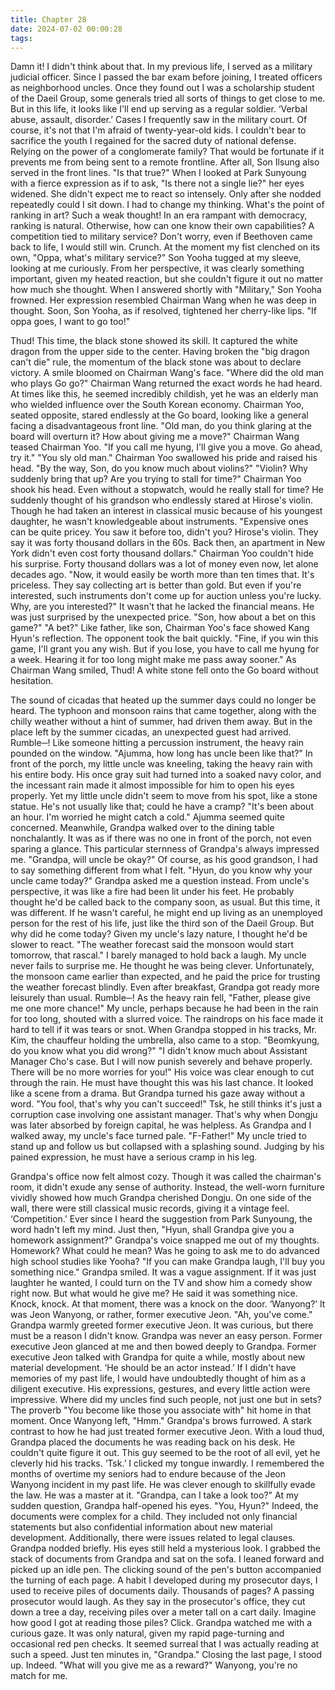 ```yaml
---
title: Chapter 28
date: 2024-07-02 00:00:28
tags:
---
```



Damn it!
I didn't think about that.
In my previous life, I served as a military judicial officer. Since I passed the bar exam before joining, I treated officers as neighborhood uncles. Once they found out I was a scholarship student of the Daeil Group, some generals tried all sorts of things to get close to me. But in this life, it looks like I'll end up serving as a regular soldier.
‘Verbal abuse, assault, disorder.’
Cases I frequently saw in the military court. Of course, it's not that I'm afraid of twenty-year-old kids. I couldn't bear to sacrifice the youth I regained for the sacred duty of national defense.
Relying on the power of a conglomerate family? That would be fortunate if it prevents me from being sent to a remote frontline. After all, Son Ilsung also served in the front lines.
"Is that true?"
When I looked at Park Sunyoung with a fierce expression as if to ask, "Is there not a single lie?" her eyes widened. She didn't expect me to react so intensely. Only after she nodded repeatedly could I sit down.
I had to change my thinking.
What's the point of ranking in art?
Such a weak thought! In an era rampant with democracy, ranking is natural. Otherwise, how can one know their own capabilities?
A competition tied to military service? Don't worry, even if Beethoven came back to life, I would still win.
Crunch.
At the moment my fist clenched on its own,
"Oppa, what's military service?"
Son Yooha tugged at my sleeve, looking at me curiously. From her perspective, it was clearly something important, given my heated reaction, but she couldn't figure it out no matter how much she thought.
When I answered shortly with "Military," Son Yooha frowned. Her expression resembled Chairman Wang when he was deep in thought. Soon,
Son Yooha, as if resolved, tightened her cherry-like lips. "If oppa goes, I want to go too!"

Thud!
This time, the black stone showed its skill. It captured the white dragon from the upper side to the center. Having broken the "big dragon can't die" rule, the momentum of the black stone was about to declare victory. A smile bloomed on Chairman Wang's face.
"Where did the old man who plays Go go?"
Chairman Wang returned the exact words he had heard. At times like this, he seemed incredibly childish, yet he was an elderly man who wielded influence over the South Korean economy.
Chairman Yoo, seated opposite, stared endlessly at the Go board, looking like a general facing a disadvantageous front line.
"Old man, do you think glaring at the board will overturn it? How about giving me a move?" Chairman Wang teased Chairman Yoo.
"If you call me hyung, I'll give you a move. Go ahead, try it."
"You sly old man."
Chairman Yoo swallowed his pride and raised his head.
"By the way, Son, do you know much about violins?"
"Violin? Why suddenly bring that up? Are you trying to stall for time?"
Chairman Yoo shook his head. Even without a stopwatch, would he really stall for time?
He suddenly thought of his grandson who endlessly stared at Hirose's violin. Though he had taken an interest in classical music because of his youngest daughter, he wasn't knowledgeable about instruments.
"Expensive ones can be quite pricey. You saw it before too, didn't you? Hirose's violin. They say it was forty thousand dollars in the 60s. Back then, an apartment in New York didn't even cost forty thousand dollars."
Chairman Yoo couldn't hide his surprise. Forty thousand dollars was a lot of money even now, let alone decades ago.
"Now, it would easily be worth more than ten times that. It's priceless. They say collecting art is better than gold. But even if you're interested, such instruments don't come up for auction unless you're lucky. Why, are you interested?"
It wasn't that he lacked the financial means. He was just surprised by the unexpected price.
"Son, how about a bet on this game?"
"A bet?"
Like father, like son, Chairman Yoo's face showed Kang Hyun's reflection. The opponent took the bait quickly.
"Fine, if you win this game, I'll grant you any wish. But if you lose, you have to call me hyung for a week. Hearing it for too long might make me pass away sooner."
As Chairman Wang smiled,
Thud!
A white stone fell onto the Go board without hesitation.

The sound of cicadas that heated up the summer days could no longer be heard.
The typhoon and monsoon rains that came together, along with the chilly weather without a hint of summer, had driven them away. But in the place left by the summer cicadas, an unexpected guest had arrived.
Rumble─!
Like someone hitting a percussion instrument, the heavy rain pounded on the window. "Ajumma, how long has uncle been like that?"
In front of the porch, my little uncle was kneeling, taking the heavy rain with his entire body. His once gray suit had turned into a soaked navy color, and the incessant rain made it almost impossible for him to open his eyes properly. Yet my little uncle didn't seem to move from his spot, like a stone statue.
He's not usually like that; could he have a cramp?
"It's been about an hour. I'm worried he might catch a cold."
Ajumma seemed quite concerned. Meanwhile, Grandpa walked over to the dining table nonchalantly.
It was as if there was no one in front of the porch, not even sparing a glance. This particular sternness of Grandpa's always impressed me.
"Grandpa, will uncle be okay?"
Of course, as his good grandson, I had to say something different from what I felt.
"Hyun, do you know why your uncle came today?"
Grandpa asked me a question instead. From uncle's perspective, it was like a fire had been lit under his feet. He probably thought he'd be called back to the company soon, as usual.
But this time, it was different. If he wasn't careful, he might end up living as an unemployed person for the rest of his life, just like the third son of the Daeil Group.
But why did he come today? Given my uncle's lazy nature, I thought he'd be slower to react.
"The weather forecast said the monsoon would start tomorrow, that rascal."
I barely managed to hold back a laugh. My uncle never fails to surprise me. He thought he was being clever. Unfortunately, the monsoon came earlier than expected, and he paid the price for trusting the weather forecast blindly.
Even after breakfast,
Grandpa got ready more leisurely than usual.
Rumble─!
As the heavy rain fell,
"Father, please give me one more chance!"
My uncle, perhaps because he had been in the rain for too long, shouted with a slurred voice. The raindrops on his face made it hard to tell if it was tears or snot.
When Grandpa stopped in his tracks, Mr. Kim, the chauffeur holding the umbrella, also came to a stop.
"Beomkyung, do you know what you did wrong?"
"I didn't know much about Assistant Manager Cho's case. But I will now punish severely and behave properly. There will be no more worries for you!"
His voice was clear enough to cut through the rain. He must have thought this was his last chance. It looked like a scene from a drama. But Grandpa turned his gaze away without a word.
"You fool, that's why you can't succeed!"
Tsk, he still thinks it's just a corruption case involving one assistant manager. That's why when Dongju was later absorbed by foreign capital, he was helpless.
As Grandpa and I walked away, my uncle's face turned pale.
"F-Father!"
My uncle tried to stand up and follow us but collapsed with a splashing sound. Judging by his pained expression, he must have a serious cramp in his leg.

Grandpa's office now felt almost cozy. Though it was called the chairman's room, it didn't exude any sense of authority.
Instead, the well-worn furniture vividly showed how much Grandpa cherished Dongju. On one side of the wall, there were still classical music records, giving it a vintage feel.
‘Competition.’
Ever since I heard the suggestion from Park Sunyoung, the word hadn't left my mind. Just then,
"Hyun, shall Grandpa give you a homework assignment?"
Grandpa's voice snapped me out of my thoughts.
Homework? What could he mean? Was he going to ask me to do advanced high school studies like Yooha?
"If you can make Grandpa laugh, I'll buy you something nice."
Grandpa smiled. It was a vague assignment. If it was just laughter he wanted, I could turn on the TV and show him a comedy show right now. But what would he give me? He said it was something nice.
Knock, knock.
At that moment, there was a knock on the door.
‘Wanyong?’
It was Jeon Wanyong, or rather, former executive Jeon.
"Ah, you've come."
Grandpa warmly greeted former executive Jeon. It was curious, but there must be a reason I didn't know. Grandpa was never an easy person.
Former executive Jeon glanced at me and then bowed deeply to Grandpa.
Former executive Jeon talked with Grandpa for quite a while, mostly about new material development.
‘He should be an actor instead.’
If I didn't have memories of my past life, I would have undoubtedly thought of him as a diligent executive. His expressions, gestures, and every little action were impressive.
Where did my uncles find such people, not just one but in sets? The proverb "You become like those you associate with" hit home in that moment.
Once Wanyong left,
"Hmm."
Grandpa's brows furrowed. A stark contrast to how he had just treated former executive Jeon.
With a loud thud, Grandpa placed the documents he was reading back on his desk. He couldn't quite figure it out. This guy seemed to be the root of all evil, yet he cleverly hid his tracks.
‘Tsk.’
I clicked my tongue inwardly. I remembered the months of overtime my seniors had to endure because of the Jeon Wanyong incident in my past life. He was clever enough to skillfully evade the law. He was a master at it.
"Grandpa, can I take a look too?"
At my sudden question, Grandpa half-opened his eyes.
"You, Hyun?"
Indeed, the documents were complex for a child. They included not only financial statements but also confidential information about new material development. Additionally, there were issues related to legal clauses.
Grandpa nodded briefly. His eyes still held a mysterious look.
I grabbed the stack of documents from Grandpa and sat on the sofa.
I leaned forward and picked up an idle pen. The clicking sound of the pen's button accompanied the turning of each page.
A habit I developed during my prosecutor days, I used to receive piles of documents daily. Thousands of pages? A passing prosecutor would laugh.
As they say in the prosecutor's office, they cut down a tree a day, receiving piles over a meter tall on a cart daily. Imagine how good I got at reading those piles?
Click.
Grandpa watched me with a curious gaze. It was only natural, given my rapid page-turning and occasional red pen checks.
It seemed surreal that I was actually reading at such a speed.
Just ten minutes in, "Grandpa."
Closing the last page, I stood up. Indeed. "What will you give me as a reward?"
Wanyong, you're no match for me.